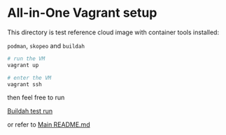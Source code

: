 # All-in-One Vagrant setup

This directory is test reference cloud image with container tools installed:

```podman```, ```skopeo``` and ```buildah```

```bash
# run the VM
vagrant up

# enter the VM
vagrant ssh
```

then feel free to run

[Buildah test run](https://docs.fedoraproject.org/en-US/iot/buildah/)

or refer to  [Main README.md](..)
